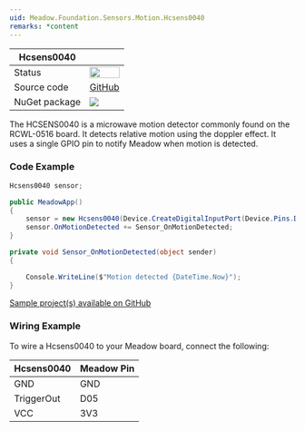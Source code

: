 ```yaml
---
uid: Meadow.Foundation.Sensors.Motion.Hcsens0040
remarks: *content
---
```


| Hcsens0040 | |
|--------|--------|
| Status | <img src="https://img.shields.io/badge/Working-brightgreen" style="width: auto; height: -webkit-fill-available;" /> |
| Source code | [GitHub](https://github.com/WildernessLabs/Meadow.Foundation/tree/master/Source/Meadow.Foundation.Peripherals/Sensors.Motion.Hcsens0040) |
| NuGet package | <a href="https://www.nuget.org/packages/Meadow.Foundation.Sensors.Motion.Hcsens0040/" target="_blank"><img src="https://img.shields.io/nuget/v/Meadow.Foundation.Sensors.Motion.Hcsens0040.svg?label=Meadow.Foundation.Sensors.Motion.Hcsens0040" /></a> |

The HCSENS0040 is a microwave motion detector commonly found on the RCWL-0516 board. It detects relative motion using the doppler effect. It uses a single GPIO pin to notify Meadow when motion is detected.

### Code Example

```csharp
Hcsens0040 sensor;

public MeadowApp()
{
    sensor = new Hcsens0040(Device.CreateDigitalInputPort(Device.Pins.D05));
    sensor.OnMotionDetected += Sensor_OnMotionDetected;
}

private void Sensor_OnMotionDetected(object sender)
{

    Console.WriteLine($"Motion detected {DateTime.Now}");
}

```

[Sample project(s) available on GitHub](https://github.com/WildernessLabs/Meadow.Foundation/tree/main/Source/Meadow.Foundation.Peripherals/Sensors.Motion.Hcsens0040/Samples/Hcsens0040_Sample)

### Wiring Example

To wire a Hcsens0040 to your Meadow board, connect the following:

| Hcsens0040 | Meadow Pin  |
|------------|-------------|
| GND        | GND         |
| TriggerOut | D05         |
| VCC        | 3V3         |





